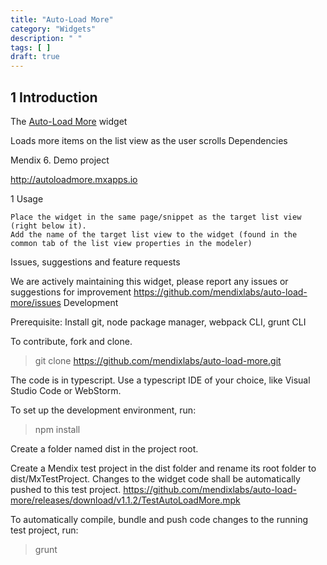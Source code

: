 ```yaml
---
title: "Auto-Load More"
category: "Widgets"
description: " "
tags: [ ]
draft: true
---
```


## 1 Introduction

The [Auto-Load More](https://appstore.home.mendix.com/link/app/50323/) widget

Loads more items on the list view as the user scrolls
Dependencies

Mendix 6.
Demo project

http://autoloadmore.mxapps.io

1
Usage

    Place the widget in the same page/snippet as the target list view (right below it).
    Add the name of the target list view to the widget (found in the common tab of the list view properties in the modeler)

Issues, suggestions and feature requests

We are actively maintaining this widget, please report any issues or suggestions for improvement https://github.com/mendixlabs/auto-load-more/issues
Development

Prerequisite: Install git, node package manager, webpack CLI, grunt CLI

To contribute, fork and clone.

> git clone https://github.com/mendixlabs/auto-load-more.git

The code is in typescript. Use a typescript IDE of your choice, like Visual Studio Code or WebStorm.

To set up the development environment, run:

> npm install

Create a folder named dist in the project root.

Create a Mendix test project in the dist folder and rename its root folder to dist/MxTestProject. Changes to the widget code shall be automatically pushed to this test project. https://github.com/mendixlabs/auto-load-more/releases/download/v1.1.2/TestAutoLoadMore.mpk

To automatically compile, bundle and push code changes to the running test project, run:

> grunt
